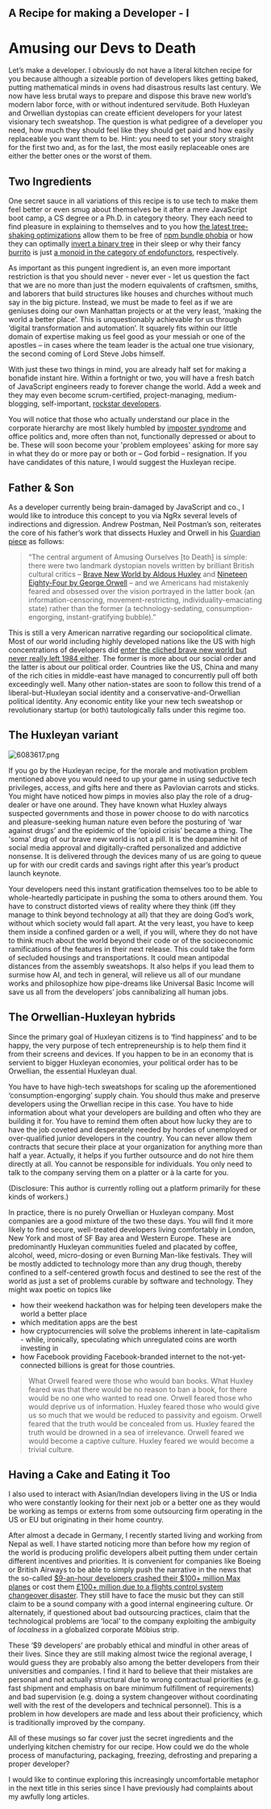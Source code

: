 ## A Recipe for making a Developer - I

# Amusing our Devs to Death

Let’s make a developer. I obviously do not have a literal kitchen recipe for you because although a sizeable portion of developers likes getting baked, putting mathematical minds in ovens had disastrous results last century. We now have less brutal ways to prepare and dispose this brave new world’s modern labor force, with or without indentured servitude. Both Huxleyan and Orwellian dystopias can create efficient developers for your latest visionary tech sweatshop. The question is what pedigree of a developer you need, how much they should feel like they should get paid and how easily replaceable you want them to be. Hint: you need to set your story straight for the first two and, as for the last, the most easily replaceable ones are either the better ones or the worst of them. 

## Two Ingredients

One secret sauce in all variations of this recipe is to use tech to make them feel better or even smug about themselves be it after a mere JavaScript boot camp, a CS degree or a Ph.D. in category theory. They each need to find pleasure in explaining to themselves and to you how [the latest tree-shaking optimizations](https://coryrylan.com/blog/tree-shakeable-providers-and-services-in-angular) allow them to be free of [npm bundle phobia](https://bundlephobia.com/) or how they can optimally [invert a binary tree](https://twitter.com/mxcl/status/608682016205344768?lang=en) in their sleep or why their fancy [burrito](https://byorgey.wordpress.com/2009/01/12/abstraction-intuition-and-the-monad-tutorial-fallacy/) is just [a monoid in the category of endofunctors](http://james-iry.blogspot.com/2009/05/brief-incomplete-and-mostly-wrong.html), respectively. 

As important as this pungent ingredient is, an even more important restriction is that you should never - never ever - let us question the fact that we are no more than just the modern equivalents of craftsmen, smiths, and laborers that build structures like houses and churches without much say in the big picture. Instead, we must be made to feel as if we are geniuses doing our own Manhattan projects or at the very least, ‘making the world a better place’. This is unquestionably achievable for us through ‘digital transformation and automation’. It squarely fits within our little domain of expertise making us feel good as your messiah or one of the apostles – in cases where the team leader is the actual one true visionary, the second coming of Lord Steve Jobs himself. 

With just these two things in mind, you are already half set for making a bonafide instant hire. Within a fortnight or two, you will have a fresh batch of JavaScript engineers ready to forever change the world. Add a week and they may even become scrum-certified, project-managing, medium-blogging, self-important, [rockstar developers](https://github.com/RockstarLang/rockstar/blob/master/README.md). 

You will notice that those who actually understand our place in the corporate hierarchy are most likely humbled by [imposter syndrome](https://www.ted.com/talks/mike_cannon_brookes_how_you_can_use_impostor_syndrome_to_your_benefit?language=en) and office politics and, more often than not, functionally depressed or about to be. These will soon become your 'problem employees' asking for more say in what they do or more pay or both or – God forbid – resignation. If you have candidates of this nature, I would suggest the Huxleyan recipe. 

## Father & Son 

As a developer currently being brain-damaged by JavaScript and co., I would like to introduce this concept to you via NgRx several levels of indirections and digression. Andrew Postman, Neil Postman’s son, reiterates the core of his father’s work that dissects Huxley and Orwell in his [Guardian piece](https://www.theguardian.com/media/2017/feb/02/amusing-ourselves-to-death-neil-postman-trump-orwell-huxley) as follows:
 

> “The central argument of Amusing Ourselves [to Death] is simple: there were two landmark dystopian novels written by brilliant British cultural critics – [Brave New World by Aldous Huxley](https://en.wikipedia.org/wiki/Brave_New_World) and [Nineteen Eighty-Four by George Orwell](https://en.wikipedia.org/wiki/Nineteen_Eighty-Four) – and we Americans had mistakenly feared and obsessed over the vision portrayed in the latter book (an information-censoring, movement-restricting, individuality-emaciating state) rather than the former (a technology-sedating, consumption-engorging, instant-gratifying bubble).”

This is still a very American narrative regarding our sociopolitical climate. Most of our world including highly developed nations like the US with high concentrations of developers did [enter the cliched brave new world but never really left 1984 either](https://youtu.be/O-vLPvFskkg). The former is more about our social order and the latter is about our political order. Countries like the US, China and many of the rich cities in middle-east have managed to concurrently pull off both exceedingly well. Many other nation-states are soon to follow this trend of a liberal-but-Huxleyan social identity and a conservative-and-Orwellian political identity. Any economic entity like your new tech sweatshop or revolutionary startup (or both) tautologically falls under this regime too.

## The Huxleyan variant

![6083617.png](https://cdn.hashnode.com/res/hashnode/image/upload/v1582650289750/F2SalUhNG.png)

If you go by the Huxleyan recipe, for the morale and motivation problem mentioned above you would need to up your game in using seductive tech privileges, access, and gifts here and there as Pavlovian carrots and sticks. You might have noticed how pimps in movies also play the role of a drug-dealer or have one around. They have known what Huxley always suspected governments and those in power choose to do with narcotics and pleasure-seeking human nature even before the posturing of ‘war against drugs’ and the epidemic of the ‘opioid crisis’ became a thing. The 'soma' drug of our brave new world is not a pill. It is the dopamine hit of social media approval and digitally-crafted personalized and addictive nonsense. It is delivered through the devices many of us are going to queue up for with our credit cards and savings right after this year’s product launch keynote. 

Your developers need this instant gratification themselves too to be able to whole-heartedly participate in pushing the soma to others around them. You have to construct distorted views of reality where they think (iff they manage to think beyond technology at all) that they are doing God’s work, without which society would fall apart. At the very least, you have to keep them inside a confined garden or a well, if you will, where they do not have to think much about the world beyond their code or of the socioeconomic ramifications of the features in their next release. This could take the form of secluded housings and transportations. It could mean antipodal distances from the assembly sweatshops. It also helps if you lead them to surmise how AI, and tech in general, will relieve us all of our mundane works and philosophize how pipe-dreams like Universal Basic Income will save us all from the developers’ jobs cannibalizing all human jobs. 

## The Orwellian-Huxleyan hybrids

Since the primary goal of Huxleyan citizens is to ‘find happiness’ and to be happy, the very purpose of tech entrepreneurship is to help them find it from their screens and devices. If you happen to be in an economy that is servient to bigger Huxleyan economies, your political order has to be Orwellian, the essential Huxleyan dual. 

You have to have high-tech sweatshops for scaling up the aforementioned ‘consumption-engorging’ supply chain. You should thus make and preserve developers using the Orwellian recipe in this case. You have to hide information about what your developers are building and often who they are building it for. You have to remind them often about how lucky they are to have the job coveted and desperately needed by hordes of unemployed or over-qualified junior developers in the country. You can never allow them contracts that secure their place at your organization for anything more than half a year. Actually, it helps if you further outsource and do not hire them directly at all. You cannot be responsible for individuals. You only need to talk to the company serving them on a platter or à la carte for you.

(Disclosure: This author is currently rolling out a platform primarily for these kinds of workers.)

In practice, there is no purely Orwellian or Huxleyan company. Most companies are a good mixture of the two these days. You will find it more likely to find secure, well-treated developers living comfortably in London, New York and most of SF Bay area and Western Europe. These are predominantly Huxleyan communities fueled and placated by coffee, alcohol, weed, micro-dosing or even Burning Man-like festivals. They will be mostly addicted to technology more than any drug though, thereby confined to a self-centered growth focus and destined to see the rest of the world as just a set of problems curable by software and technology. They might wax poetic on topics like 

- how their weekend hackathon was for helping teen developers make the world a better place 
- which meditation apps are the best
- how cryptocurrencies will solve the problems inherent in late-capitalism - while, ironically, speculating which unregulated coins are worth investing in 
- how Facebook providing Facebook-branded internet to the not-yet-connected billions is great for those countries. 


> What Orwell feared were those who would ban books. What Huxley feared was that there would be no reason to ban a book, for there would be no one who wanted to read one. Orwell feared those who would deprive us of information. Huxley feared those who would give us so much that we would be reduced to passivity and egoism. Orwell feared that the truth would be concealed from us. Huxley feared the truth would be drowned in a sea of irrelevance. Orwell feared we would become a captive culture. Huxley feared we would become a trivial culture.

## Having a Cake and Eating it Too

I also used to interact with Asian/Indian developers living in the US or India who were constantly looking for their next job or a better one as they would be working as temps or externs from some outsourcing firm operating in the US or EU but originating in their home country. 

After almost a decade in Germany, I recently started living and working from Nepal as well. I have started noticing more than before how my region of the world is producing prolific developers albeit putting them under certain different incentives and priorities. It is convenient for companies like Boeing or British Airways to be able to simply push the narrative in the news that the so-called  [$9-an-hour developers crashed their $100+ million Max planes](https://www.bloomberg.com/news/articles/2019-06-28/boeing-s-737-max-software-outsourced-to-9-an-hour-engineers) or cost them  [£100+ million due to a flights control system changeover disaster](https://www.forbes.com/sites/jwebb/2017/05/29/british-airways-flights-and-it-failure-cue-furious-debate-around-outsourcing/#6b9a56f37839
). They still have to face the music but they can still claim to be a sound company with a good internal engineering culture. Or alternately, if questioned about bad outsourcing practices, claim that the technological problems are ‘local’ to the company exploiting the ambiguity of *localness* in a globalized corporate Möbius strip. 

These ‘$9 developers’ are probably ethical and mindful in other areas of their lives. Since they are still making almost twice the regional average, I would guess they are probably also among the better developers from their universities and companies. I find it hard to believe that their mistakes are personal and not actually structural due to wrong contractual priorities (e.g. fast shipment and emphasis on bare minimum fulfillment of requirements) and bad supervision (e.g. doing a system changeover without coordinating well with the rest of the developers and technical personnel). This is a problem in how developers are made and less about their proficiency, which is traditionally improved by the company. 

All of these musings so far cover just the secret ingredients and the underlying kitchen chemistry for our recipe. How could we do the whole process of manufacturing, packaging, freezing, defrosting and preparing a proper developer? 

I would like to continue exploring this increasingly uncomfortable metaphor in the next title in this series since I have previously had complaints about my awfully long articles.